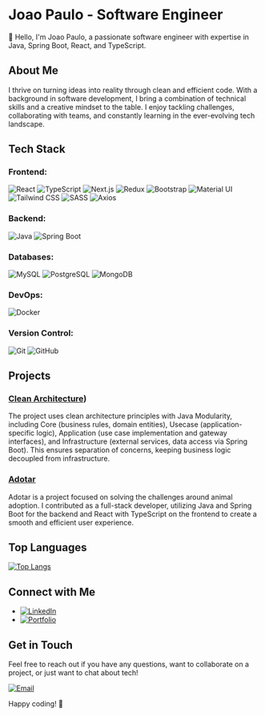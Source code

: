 # Joao Paulo - Software Engineer

👋 Hello, I'm Joao Paulo, a passionate software engineer with expertise in Java, Spring Boot, React, and TypeScript.

## About Me

I thrive on turning ideas into reality through clean and efficient code. With a background in software development, I bring a combination of technical skills and a creative mindset to the table. I enjoy tackling challenges, collaborating with teams, and constantly learning in the ever-evolving tech landscape.

## Tech Stack

### **Frontend**:
![React](https://skillicons.dev/icons?i=react) ![TypeScript](https://skillicons.dev/icons?i=typescript) ![Next.js](https://skillicons.dev/icons?i=nextjs) ![Redux](https://skillicons.dev/icons?i=redux) ![Bootstrap](https://skillicons.dev/icons?i=bootstrap) ![Material UI](https://skillicons.dev/icons?i=materialui) ![Tailwind CSS](https://skillicons.dev/icons?i=tailwind) ![SASS](https://skillicons.dev/icons?i=sass) ![Axios](https://skillicons.dev/icons?i=axios)

### **Backend**:
![Java](https://skillicons.dev/icons?i=java) ![Spring Boot](https://skillicons.dev/icons?i=spring)

### **Databases**:
![MySQL](https://skillicons.dev/icons?i=mysql) ![PostgreSQL](https://skillicons.dev/icons?i=postgresql) ![MongoDB](https://skillicons.dev/icons?i=mongodb)

### **DevOps**:
![Docker](https://skillicons.dev/icons?i=docker)

### **Version Control**:
![Git](https://skillicons.dev/icons?i=git) ![GitHub](https://skillicons.dev/icons?i=github)

## Projects

### [Clean Architecture](https://github.com/jpcchaves/clean-architecture))
The project uses clean architecture principles with Java Modularity, including Core (business rules, domain entities), Usecase (application-specific logic), Application (use case implementation and gateway interfaces), and Infrastructure (external services, data access via Spring Boot). This ensures separation of concerns, keeping business logic decoupled from infrastructure.

### [Adotar](https://github.com/jpcchaves/adotar-back)
Adotar is a project focused on solving the challenges around animal adoption. I contributed as a full-stack developer, utilizing Java and Spring Boot for the backend and React with TypeScript on the frontend to create a smooth and efficient user experience.

## Top Languages

[![Top Langs](https://github-readme-stats.vercel.app/api/top-langs/?username=jpcchaves&theme=tokyonight&exclude_repo=adotar-front,portfolio-nextjs,promise-all,chakraui-custom-components,quarkus-getting-started,shoppinglist-front,react-demos,invision-front,softreaming-backend,react-google-maps-api,materioui-empty,waiter-app)](https://github.com/jpcchaves)

## Connect with Me

- [![LinkedIn](https://img.shields.io/badge/linkedin-%230077B5.svg?style=for-the-badge&logo=linkedin&logoColor=white)](https://www.linkedin.com/in/joaopaulo-chaves/)
- [![Portfolio](https://img.shields.io/badge/Portfolio-%23000000.svg?style=for-the-badge&logo=firefox&logoColor=#FF7139)](https://jpcchaves-dev.netlify.app/)

## Get in Touch

Feel free to reach out if you have any questions, want to collaborate on a project, or just want to chat about tech!

[![Email](https://img.shields.io/badge/Email-D14836?style=for-the-badge&logo=gmail&logoColor=white)](mailto:jpcchaves@outlook.com)

Happy coding! 🚀
